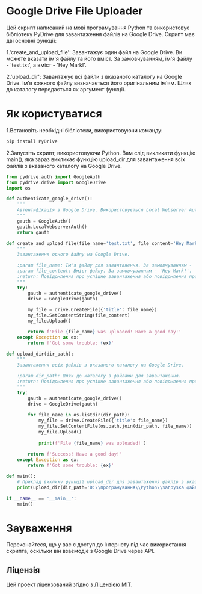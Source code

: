 # Google Drive File Uploader

Цей скрипт написаний на мові програмування Python та використовує бібліотеку PyDrive для завантаження файлів на Google Drive. Скрипт має дві основні функції:

1.'create_and_upload_file': Завантажує один файл на Google Drive. Ви можете вказати ім'я файлу та його вміст. За замовчуванням, ім'я файлу - 'test.txt', а вміст - 'Hey Mark!'.

2.'upload_dir': Завантажує всі файли з вказаного каталогу на Google Drive. Ім'я кожного файлу визначається його оригінальним ім'ям. Шлях до каталогу передається як аргумент функції.

# Як користуватися
1.Встановіть необхідні бібліотеки, використовуючи команду:
``` bash
pip install PyDrive
```
2.Запустіть скрипт, використовуючи Python. Вам слід викликати функцію main(), яка зараз викликає функцію upload_dir для завантаження всіх файлів з вказаного каталогу на Google Drive.
``` python
from pydrive.auth import GoogleAuth
from pydrive.drive import GoogleDrive
import os

def authenticate_google_drive():
    """
    Автентифікація в Google Drive. Використовується Local Webserver Authentication.
    """
    gauth = GoogleAuth()
    gauth.LocalWebserverAuth()
    return gauth

def create_and_upload_file(file_name='test.txt', file_content='Hey Mark!'):
    """
    Завантаження одного файлу на Google Drive.

    :param file_name: Ім'я файлу для завантаження. За замовчуванням - 'test.txt'.
    :param file_content: Вміст файлу. За замовчуванням - 'Hey Mark!'.
    :return: Повідомлення про успішне завантаження або повідомлення про помилку.
    """
    try:
        gauth = authenticate_google_drive()
        drive = GoogleDrive(gauth)

        my_file = drive.CreateFile({'title': file_name})
        my_file.SetContentString(file_content)
        my_file.Upload()

        return f'File {file_name} was uploaded! Have a good day!'
    except Exception as ex:
        return f'Got some trouble: {ex}'

def upload_dir(dir_path):
    """
    Завантаження всіх файлів з вказаного каталогу на Google Drive.

    :param dir_path: Шлях до каталогу з файлами для завантаження.
    :return: Повідомлення про успішне завантаження або повідомлення про помилку.
    """
    try:
        gauth = authenticate_google_drive()
        drive = GoogleDrive(gauth)
        
        for file_name in os.listdir(dir_path):
            my_file = drive.CreateFile({'title': file_name})
            my_file.SetContentFile(os.path.join(dir_path, file_name))
            my_file.Upload()
            
            print(f'File {file_name} was uploaded!')
            
        return f'Success! Have a good day!'
    except Exception as ex:
        return f'Got some trouble: {ex}'

def main():
    # Приклад виклику функції upload_dir для завантаження файлів з вказаного каталогу.
    print(upload_dir(dir_path='D:\\програмування\\Python\\загрузка файлів з google drive\\files'))

if __name__ == '__main__':
    main()

```

# Зауваження
Переконайтеся, що у вас є доступ до Інтернету під час використання скрипта, оскільки він взаємодіє з Google Drive через API.

## Ліцензія

Цей проект ліцензований згідно з [Ліцензією MIT](LICENSE).

